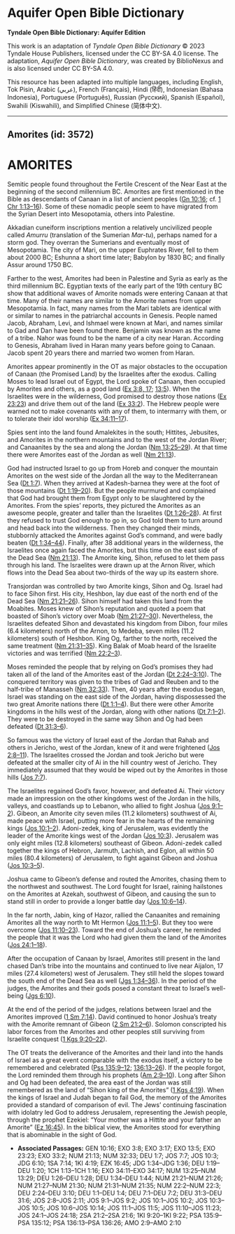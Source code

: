 # Aquifer Open Bible Dictionary

**Tyndale Open Bible Dictionary: Aquifer Edition**

This work is an adaptation of *Tyndale Open Bible Dictionary* © 2023 Tyndale House Publishers, licensed under the CC BY\-SA 4\.0 license. The adaptation, *Aquifer Open Bible Dictionary*, was created by BiblioNexus and is also licensed under CC BY\-SA 4\.0\.

This resource has been adapted into multiple languages, including English, Tok Pisin, Arabic (عربي), French (Français), Hindi (हिंदी), Indonesian (Bahasa Indonesia), Portuguese (Português), Russian (Русский), Spanish (Español), Swahili (Kiswahili), and Simplified Chinese (简体中文).



--------------------------------

## Amorites (id: 3572)

AMORITES
========

Semitic people found throughout the Fertile Crescent of the Near East at the beginning of the second millennium BC. Amorites are first mentioned in the Bible as descendants of Canaan in a list of ancient peoples ([Gn 10:16](https://ref.ly/Gen10:16); cf. [1 Chr 1:13–16](https://ref.ly/1Chr1:13-1Chr1:16)). Some of these nomadic people seem to have migrated from the Syrian Desert into Mesopotamia, others into Palestine.

Akkadian cuneiform inscriptions mention a relatively uncivilized people called *Amurru* (translation of the Sumerian *Mar\-tu*), perhaps named for a storm god. They overran the Sumerians and eventually most of Mesopotamia. The city of Mari, on the upper Euphrates River, fell to them about 2000 BC; Eshunna a short time later; Babylon by 1830 BC; and finally Assur around 1750 BC.

Farther to the west, Amorites had been in Palestine and Syria as early as the third millennium BC. Egyptian texts of the early part of the 19th century BC show that additional waves of Amorite nomads were entering Canaan at that time. Many of their names are similar to the Amorite names from upper Mesopotamia. In fact, many names from the Mari tablets are identical with or similar to names in the patriarchal accounts in Genesis. People named Jacob, Abraham, Levi, and Ishmael were known at Mari, and names similar to Gad and Dan have been found there. Benjamin was known as the name of a tribe. Nahor was found to be the name of a city near Haran. According to Genesis, Abraham lived in Haran many years before going to Canaan. Jacob spent 20 years there and married two women from Haran.

Amorites appear prominently in the OT as major obstacles to the occupation of Canaan (the Promised Land) by the Israelites after the exodus. Calling Moses to lead Israel out of Egypt, the Lord spoke of Canaan, then occupied by Amorites and others, as a good land ([Ex 3:8, 17](https://ref.ly/Exod3:8,Exod3:17); [13:5](https://ref.ly/Exod13:5)). When the Israelites were in the wilderness, God promised to destroy those nations ([Ex 23:23](https://ref.ly/Exod23:23)) and drive them out of the land ([Ex 33:2](https://ref.ly/Exod33:2)). The Hebrew people were warned not to make covenants with any of them, to intermarry with them, or to tolerate their idol worship ([Ex 34:11–17](https://ref.ly/Exod34:11-Exod34:17)).

Spies sent into the land found Amalekites in the south; Hittites, Jebusites, and Amorites in the northern mountains and to the west of the Jordan River; and Canaanites by the sea and along the Jordan ([Nm 13:25–29](https://ref.ly/Num13:25-Num13:29)). At that time there were Amorites east of the Jordan as well ([Nm 21:13](https://ref.ly/Num21:13)).

God had instructed Israel to go up from Horeb and conquer the mountain Amorites on the west side of the Jordan all the way to the Mediterranean Sea ([Dt 1:7](https://ref.ly/Deut1:7)). When they arrived at Kadesh\-barnea they were at the foot of those mountains ([Dt 1:19–20](https://ref.ly/Deut1:19-Deut1:20)). But the people murmured and complained that God had brought them from Egypt only to be slaughtered by the Amorites. From the spies’ reports, they pictured the Amorites as an awesome people, greater and taller than the Israelites ([Dt 1:26–28](https://ref.ly/Deut1:26-Deut1:28)). At first they refused to trust God enough to go in, so God told them to turn around and head back into the wilderness. Then they changed their minds, stubbornly attacked the Amorites against God’s command, and were badly beaten ([Dt 1:34–44](https://ref.ly/Deut1:34-Deut1:44)). Finally, after 38 additional years in the wilderness, the Israelites once again faced the Amorites, but this time on the east side of the Dead Sea ([Nm 21:13](https://ref.ly/Num21:13)). The Amorite king, Sihon, refused to let them pass through his land. The Israelites were drawn up at the Arnon River, which flows into the Dead Sea about two\-thirds of the way up its eastern shore.

Transjordan was controlled by two Amorite kings, Sihon and Og. Israel had to face Sihon first. His city, Heshbon, lay due east of the north end of the Dead Sea ([Nm 21:21–26](https://ref.ly/Num21:21-Num21:26)). Sihon himself had taken this land from the Moabites. Moses knew of Sihon’s reputation and quoted a poem that boasted of Sihon’s victory over Moab ([Nm 21:27–30](https://ref.ly/Num21:27-Num21:30)). Nevertheless, the Israelites defeated Sihon and devastated his kingdom from Dibon, four miles (6\.4 kilometers) north of the Arnon, to Medeba, seven miles (11\.2 kilometers) south of Heshbon. King Og, farther to the north, received the same treatment ([Nm 21:31–35](https://ref.ly/Num21:31-Num21:35)). King Balak of Moab heard of the Israelite victories and was terrified ([Nm 22:2–3](https://ref.ly/Num22:2-Num22:3)).

Moses reminded the people that by relying on God’s promises they had taken all of the land of the Amorites east of the Jordan ([Dt 2:24–3:10](https://ref.ly/Deut2:24-Deut3:10)). The conquered territory was given to the tribes of Gad and Reuben and to the half\-tribe of Manasseh ([Nm 32:33](https://ref.ly/Num32:33)). Then, 40 years after the exodus began, Israel was standing on the east side of the Jordan, having dispossessed the two great Amorite nations there ([Dt 1:1–4](https://ref.ly/Deut1:1-Deut1:4)). But there were other Amorite kingdoms in the hills west of the Jordan, along with other nations ([Dt 7:1–2](https://ref.ly/Deut7:1-Deut7:2)). They were to be destroyed in the same way Sihon and Og had been defeated ([Dt 31:3–6](https://ref.ly/Deut31:3-Deut31:6)).

So famous was the victory of Israel east of the Jordan that Rahab and others in Jericho, west of the Jordan, knew of it and were frightened ([Jos 2:8–11](https://ref.ly/Josh2:8-Josh2:11)). The Israelites crossed the Jordan and took Jericho but were defeated at the smaller city of Ai in the hill country west of Jericho. They immediately assumed that they would be wiped out by the Amorites in those hills ([Jos 7:7](https://ref.ly/Josh7:7)).

The Israelites regained God’s favor, however, and defeated Ai. Their victory made an impression on the other kingdoms west of the Jordan in the hills, valleys, and coastlands up to Lebanon, who allied to fight Joshua ([Jos 9:1–2](https://ref.ly/Josh9:1-Josh9:2)). Gibeon, an Amorite city seven miles (11\.2 kilometers) southwest of Ai, made peace with Israel, putting more fear in the hearts of the remaining kings ([Jos 10:1–2](https://ref.ly/Josh10:1-Josh10:2)). Adoni\-zedek, king of Jerusalem, was evidently the leader of the Amorite kings west of the Jordan ([Jos 10:3](https://ref.ly/Josh10:3)). Jerusalem was only eight miles (12\.8 kilometers) southeast of Gibeon. Adoni\-zedek called together the kings of Hebron, Jarmuth, Lachish, and Eglon, all within 50 miles (80\.4 kilometers) of Jerusalem, to fight against Gibeon and Joshua ([Jos 10:3–5](https://ref.ly/Josh10:3-Josh10:5)).

Joshua came to Gibeon’s defense and routed the Amorites, chasing them to the northwest and southwest. The Lord fought for Israel, raining hailstones on the Amorites at Azekah, southwest of Gibeon, and causing the sun to stand still in order to provide a longer battle day ([Jos 10:6–14](https://ref.ly/Josh10:6-Josh10:14)).

In the far north, Jabin, king of Hazor, rallied the Canaanites and remaining Amorites all the way north to Mt Hermon ([Jos 11:1–5](https://ref.ly/Josh11:1-Josh11:5)). But they too were overcome ([Jos 11:10–23](https://ref.ly/Josh11:10-Josh11:23)). Toward the end of Joshua’s career, he reminded the people that it was the Lord who had given them the land of the Amorites ([Jos 24:1–18](https://ref.ly/Josh24:1-Josh24:18)).

After the occupation of Canaan by Israel, Amorites still present in the land chased Dan’s tribe into the mountains and continued to live near Aijalon, 17 miles (27\.4 kilometers) west of Jerusalem. They still held the slopes toward the south end of the Dead Sea as well ([Jgs 1:34–36](https://ref.ly/Judg1:34-Judg1:36)). In the period of the judges, the Amorites and their gods posed a constant threat to Israel’s well\-being ([Jgs 6:10](https://ref.ly/Judg6:10)).

At the end of the period of the judges, relations between Israel and the Amorites improved ([1 Sm 7:14](https://ref.ly/1Sam7:14)). David continued to honor Joshua’s treaty with the Amorite remnant of Gibeon ([2 Sm 21:2–6](https://ref.ly/2Sam21:2-2Sam21:6)). Solomon conscripted his labor forces from the Amorites and other peoples still surviving from Israelite conquest ([1 Kgs 9:20–22](https://ref.ly/1Kgs9:20-1Kgs9:22)).

The OT treats the deliverance of the Amorites and their land into the hands of Israel as a great event comparable with the exodus itself, a victory to be remembered and celebrated ([Pss 135:9–12](https://ref.ly/Ps135:9-Ps135:12); [136:13–26](https://ref.ly/Ps136:13-Ps136:26)). If the people forgot, the Lord reminded them through his prophets ([Am 2:9–10](https://ref.ly/Amos2:9-Amos2:10)). Long after Sihon and Og had been defeated, the area east of the Jordan was still remembered as the land of “Sihon king of the Amorites” ([1 Kgs 4:19](https://ref.ly/1Kgs4:19)). When the kings of Israel and Judah began to fail God, the memory of the Amorites provided a standard of comparison of evil. The Jews’ continuing fascination with idolatry led God to address Jerusalem, representing the Jewish people, through the prophet Ezekiel: “Your mother was a Hittite and your father an Amorite” ([Ez 16:45](https://ref.ly/Ezek16:45)). In the biblical view, the Amorites stood for everything that is abominable in the sight of God.

* **Associated Passages:** GEN 10:16; EXO 3:8; EXO 3:17; EXO 13:5; EXO 23:23; EXO 33:2; NUM 21:13; NUM 32:33; DEU 1:7; JOS 7:7; JOS 10:3; JDG 6:10; 1SA 7:14; 1KI 4:19; EZK 16:45; JDG 1:34–JDG 1:36; DEU 1:19–DEU 1:20; 1CH 1:13–1CH 1:16; EXO 34:11–EXO 34:17; NUM 13:25–NUM 13:29; DEU 1:26–DEU 1:28; DEU 1:34–DEU 1:44; NUM 21:21–NUM 21:26; NUM 21:27–NUM 21:30; NUM 21:31–NUM 21:35; NUM 22:2–NUM 22:3; DEU 2:24–DEU 3:10; DEU 1:1–DEU 1:4; DEU 7:1–DEU 7:2; DEU 31:3–DEU 31:6; JOS 2:8–JOS 2:11; JOS 9:1–JOS 9:2; JOS 10:1–JOS 10:2; JOS 10:3–JOS 10:5; JOS 10:6–JOS 10:14; JOS 11:1–JOS 11:5; JOS 11:10–JOS 11:23; JOS 24:1–JOS 24:18; 2SA 21:2–2SA 21:6; 1KI 9:20–1KI 9:22; PSA 135:9–PSA 135:12; PSA 136:13–PSA 136:26; AMO 2:9–AMO 2:10

